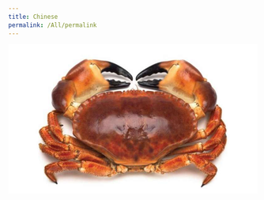 ```yaml
---
title: Chinese
permalink: /All/permalink
---
```

![Alt text for image on Isomer site](/images/1-understanding.jpg)
